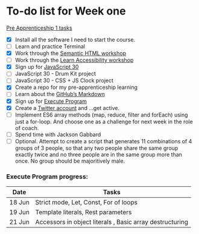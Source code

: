 # To-do list for Week one
[Pre Apprenticeship 1 tasks](https://learn.foundersandcoders.com/course/syllabus/precourse-1/schedule/)

- [x] Install all the software I need to start the course.
- [ ] Learn and practice Terminal
- [x] Work through the [Semantic HTML workshop](https://learn.foundersandcoders.com/workshops/semantic-html/)
- [ ] Work through the [Learn Accessibility workshop](https://learn.foundersandcoders.com/workshops/learn-a11y/)
- [x] Sign up for [JavaScript 30](https://javascript30.com/)
- [ ] JavaScript 30 - Drum Kit project 
- [ ] JavaScript 30 - CSS + JS Clock project
- [X] Create a repo for my pre-apprenticeship learning
- [ ] Learn about the [GitHub’s Markdown](https://guides.github.com/features/mastering-markdown/)
- [x] Sign up for [Execute Program](https://www.executeprogram.com/)
- [x] Create a [Twitter account](https://twitter.com/adriana__St) and ...get active.
- [ ] Implement ES6 array methods (map, reduce, filter and forEach) using just a for-loop. And choose one as a challenge for next week in the role of coach.
- [ ] Spend time with Jackson Gabbard
- [ ] Optional. Attempt to create a script that generates 11 combinations of 4 groups of 3 people, so that any two people share the same group exactly twice and no three people are in the same group more than once. No group should be majoritively male. 

### Execute Program progress:
Date | Tasks
------------ | -------------
18 Jun | Strict mode, Let, Const, For of loops
19 Jun | Template literals, Rest parameters
21 Jun | Accessors in object literals , Basic array destructuring

